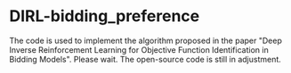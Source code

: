 # DIRL-bidding_preference
The code is used to implement the algorithm proposed in the paper "Deep Inverse Reinforcement Learning for Objective Function Identification in Bidding Models".
Please wait. The open-source code is still in adjustment. 
